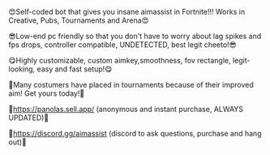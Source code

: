 😍Self-coded bot that gives you insane aimassist in Fortnite!!!   Works in Creative, Pubs, Tournaments and Arena😍

😎Low-end pc friendly so that you don't have to worry about lag spikes and fps drops, controller compatible, UNDETECTED, best legit cheeto!😎

😋Highly customizable, custom aimkey,smoothness, fov rectangle, legit-looking, easy and fast setup!😋

🥳Many costumers have placed in tournaments because of their improved aim! Get yours today!🥳

💜https://panolas.sell.app/ (anonymous and instant purchase, ALWAYS UPDATED)💜

💜https://discord.gg/aimassist (discord to ask questions, purchase and hang out)💜


